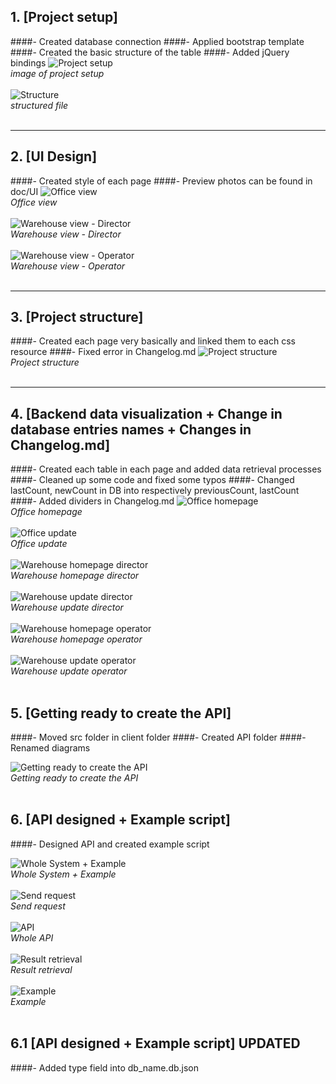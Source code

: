 ## 1. [Project setup]

####- Created database connection
####- Applied bootstrap template
####- Created the basic structure of the table
####- Added jQuery bindings
![Project setup](changelog_images/1_1.png)<br/>
_image of project setup_<br/><br/>
![Structure](changelog_images/1_2.png)<br/>
_structured file_<br/><br/>

---

## 2. [UI Design]

####- Created style of each page
####- Preview photos can be found in doc/UI
![Office view](UI/3_1.png)<br/>
_Office view_<br/><br/>
![Warehouse view - Director](UI/3_2.png)<br/>
_Warehouse view - Director_<br/><br/>
![Warehouse view - Operator](UI/3_3.png)<br/>
_Warehouse view - Operator_<br/><br/>

---

## 3. [Project structure]

####- Created each page very basically and linked them to each css resource
####- Fixed error in Changelog.md
![Project structure](changelog_images/3.png)<br/>
_Project structure_<br/><br/>

---

## 4. [Backend data visualization + Change in database entries names + Changes in Changelog.md]

####- Created each table in each page and added data retrieval processes
####- Cleaned up some code and fixed some typos
####- Changed lastCount, newCount in DB into respectively previousCount, lastCount
####- Added dividers in Changelog.md
![Office homepage](changelog_images/4_1_1-Office-homepage.png)<br/>
_Office homepage_<br/><br/>
![Office update](changelog_images/4_1_2-Office-update.png)<br/>
_Office update_<br/><br/>
![Warehouse homepage director](changelog_images/4_2_1-Warehouse-homepage-director.png)<br/>
_Warehouse homepage director_<br/><br/>
![Warehouse update director](changelog_images/4_2_2-Warehouse-update-director.png)<br/>
_Warehouse update director_<br/><br/>
![Warehouse homepage operator](changelog_images/4_3_1-Warehouse-homepage-operator.png)<br/>
_Warehouse homepage operator_<br/><br/>
![Warehouse update operator](changelog_images/4_3_2-Warehouse-update-operator.png)<br/>
_Warehouse update operator_<br/><br/>

## 5. [Getting ready to create the API]

####- Moved src folder in client folder
####- Created API folder
####- Renamed diagrams

![Getting ready to create the API](changelog_images/5.png)<br/>
_Getting ready to create the API_<br/><br/>

## 6. [API designed + Example script]

####- Designed API and created example script

![Whole System + Example](API/6.png)<br/>
_Whole System + Example_<br/><br/>
![Send request](API/6_1-Send-request.png)<br/>
_Send request_<br/><br/>
![API](API/6_2-API.png)<br/>
_Whole API_<br/><br/>
![Result retrieval](API/6_3.png)<br/>
_Result retrieval_<br/><br/>
![Example](API/6_4.png)<br/>
_Example_<br/><br/>

## 6.1 [API designed + Example script] UPDATED

####- Added type field into db_name.db.json
